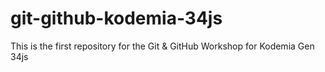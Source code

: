 # git-github-kodemia-34js
This is the first repository for the Git &amp; GitHub Workshop for Kodemia Gen 34js

